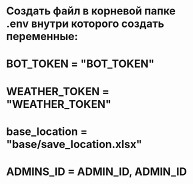 # Создать файл в корневой папке .env внутри которого создать переменные:
# BOT_TOKEN = "BOT_TOKEN"
# WEATHER_TOKEN = "WEATHER_TOKEN"

# base_location = "base/save_location.xlsx"

# ADMINS_ID = ADMIN_ID, ADMIN_ID
